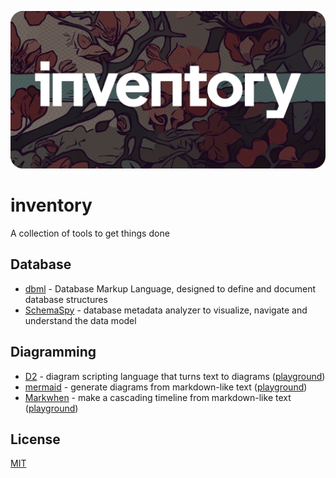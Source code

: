 ![inventory](./banner.webp)

# inventory

A collection of tools to get things done

## Database

- [dbml](https://github.com/holistics/dbml) - Database Markup Language, designed to define and document database structures
- [SchemaSpy](https://github.com/schemaspy/schemaspy) - database metadata analyzer to visualize, navigate and understand the data model

## Diagramming

- [D2](https://github.com/terrastruct/d2) - diagram scripting language that turns text to diagrams ([playground](https://play.d2lang.com))
- [mermaid](https://github.com/mermaid-js/mermaid) - generate diagrams from markdown-like text ([playground](https://mermaid.live))
- [Markwhen](https://github.com/mark-when/markwhen) - make a cascading timeline from markdown-like text ([playground](https://markwhen.com/))

## License

[MIT](./LICENSE.md)
